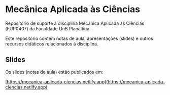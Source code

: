 # Mecânica Aplicada às Ciências

Repositório de suporte à disciplina Mecânica Aplicada às Ciências (FUP0407) da Faculdade UnB Planaltina.

Este repositório contém notas de aula, apresentações (slides) e outros recursos didáticos relacionados à disciplina.

## Slides 

Os slides (notas de aula) estão publicados em:

[https://mecanica-aplicada-ciencias.netlify.app](https://mecanica-aplicada-ciencias.netlify.app)
